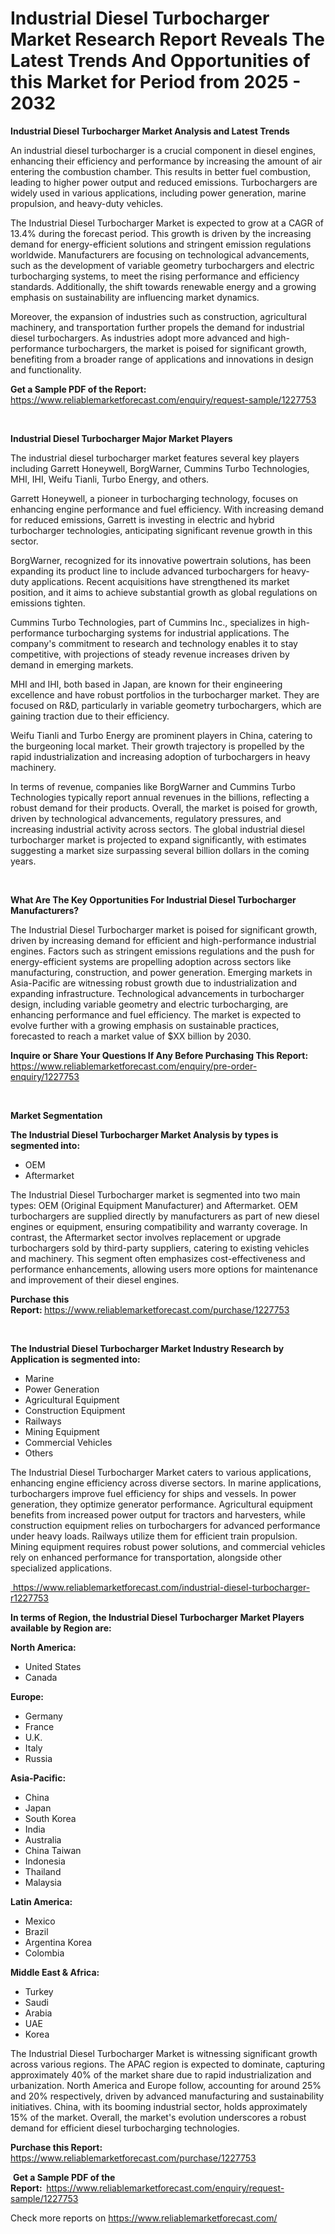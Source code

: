 <p><h1>Industrial Diesel Turbocharger Market Research Report Reveals The Latest Trends And Opportunities of this Market for Period from 2025 - 2032</h1></p><p><strong>Industrial Diesel Turbocharger Market Analysis and Latest Trends</strong></p>
<p><p>An industrial diesel turbocharger is a crucial component in diesel engines, enhancing their efficiency and performance by increasing the amount of air entering the combustion chamber. This results in better fuel combustion, leading to higher power output and reduced emissions. Turbochargers are widely used in various applications, including power generation, marine propulsion, and heavy-duty vehicles.</p><p>The Industrial Diesel Turbocharger Market is expected to grow at a CAGR of 13.4% during the forecast period. This growth is driven by the increasing demand for energy-efficient solutions and stringent emission regulations worldwide. Manufacturers are focusing on technological advancements, such as the development of variable geometry turbochargers and electric turbocharging systems, to meet the rising performance and efficiency standards. Additionally, the shift towards renewable energy and a growing emphasis on sustainability are influencing market dynamics.</p><p>Moreover, the expansion of industries such as construction, agricultural machinery, and transportation further propels the demand for industrial diesel turbochargers. As industries adopt more advanced and high-performance turbochargers, the market is poised for significant growth, benefiting from a broader range of applications and innovations in design and functionality.</p></p>
<p><strong>Get a Sample PDF of the Report:&nbsp;</strong> <a href="https://www.reliablemarketforecast.com/enquiry/request-sample/1227753?utm_campaign=2278&utm_medium=2&utm_source=Github&utm_content=ia&utm_term=27022025&utm_id=industrial-diesel-turbocharger">https://www.reliablemarketforecast.com/enquiry/request-sample/1227753</a></p>
<p>&nbsp;</p>
<p><strong>Industrial Diesel Turbocharger Major Market Players</strong></p>
<p><p>The industrial diesel turbocharger market features several key players including Garrett Honeywell, BorgWarner, Cummins Turbo Technologies, MHI, IHI, Weifu Tianli, Turbo Energy, and others. </p><p>Garrett Honeywell, a pioneer in turbocharging technology, focuses on enhancing engine performance and fuel efficiency. With increasing demand for reduced emissions, Garrett is investing in electric and hybrid turbocharger technologies, anticipating significant revenue growth in this sector.</p><p>BorgWarner, recognized for its innovative powertrain solutions, has been expanding its product line to include advanced turbochargers for heavy-duty applications. Recent acquisitions have strengthened its market position, and it aims to achieve substantial growth as global regulations on emissions tighten.</p><p>Cummins Turbo Technologies, part of Cummins Inc., specializes in high-performance turbocharging systems for industrial applications. The company's commitment to research and technology enables it to stay competitive, with projections of steady revenue increases driven by demand in emerging markets.</p><p>MHI and IHI, both based in Japan, are known for their engineering excellence and have robust portfolios in the turbocharger market. They are focused on R&D, particularly in variable geometry turbochargers, which are gaining traction due to their efficiency.</p><p>Weifu Tianli and Turbo Energy are prominent players in China, catering to the burgeoning local market. Their growth trajectory is propelled by the rapid industrialization and increasing adoption of turbochargers in heavy machinery.</p><p>In terms of revenue, companies like BorgWarner and Cummins Turbo Technologies typically report annual revenues in the billions, reflecting a robust demand for their products. Overall, the market is poised for growth, driven by technological advancements, regulatory pressures, and increasing industrial activity across sectors. The global industrial diesel turbocharger market is projected to expand significantly, with estimates suggesting a market size surpassing several billion dollars in the coming years.</p></p>
<p>&nbsp;</p>
<p><strong>What Are The Key Opportunities For Industrial Diesel Turbocharger Manufacturers?</strong></p>
<p><p>The Industrial Diesel Turbocharger market is poised for significant growth, driven by increasing demand for efficient and high-performance industrial engines. Factors such as stringent emissions regulations and the push for energy-efficient systems are propelling adoption across sectors like manufacturing, construction, and power generation. Emerging markets in Asia-Pacific are witnessing robust growth due to industrialization and expanding infrastructure. Technological advancements in turbocharger design, including variable geometry and electric turbocharging, are enhancing performance and fuel efficiency. The market is expected to evolve further with a growing emphasis on sustainable practices, forecasted to reach a market value of $XX billion by 2030.</p></p>
<p><strong>Inquire or Share Your Questions If Any Before Purchasing This Report:</strong> <a href="https://www.reliablemarketforecast.com/enquiry/pre-order-enquiry/1227753?utm_campaign=2278&utm_medium=2&utm_source=Github&utm_content=ia&utm_term=27022025&utm_id=industrial-diesel-turbocharger">https://www.reliablemarketforecast.com/enquiry/pre-order-enquiry/1227753</a></p>
<p>&nbsp;</p>
<p><strong>Market Segmentation</strong></p>
<p><strong>The Industrial Diesel Turbocharger Market Analysis by types is segmented into:</strong></p>
<p><ul><li>OEM</li><li>Aftermarket</li></ul></p>
<p><p>The Industrial Diesel Turbocharger market is segmented into two main types: OEM (Original Equipment Manufacturer) and Aftermarket. OEM turbochargers are supplied directly by manufacturers as part of new diesel engines or equipment, ensuring compatibility and warranty coverage. In contrast, the Aftermarket sector involves replacement or upgrade turbochargers sold by third-party suppliers, catering to existing vehicles and machinery. This segment often emphasizes cost-effectiveness and performance enhancements, allowing users more options for maintenance and improvement of their diesel engines.</p></p>
<p><strong>Purchase this Report:&nbsp;</strong><a href="https://www.reliablemarketforecast.com/purchase/1227753?utm_campaign=2278&utm_medium=2&utm_source=Github&utm_content=ia&utm_term=27022025&utm_id=industrial-diesel-turbocharger">https://www.reliablemarketforecast.com/purchase/1227753</a></p>
<p>&nbsp;</p>
<p><strong>The Industrial Diesel Turbocharger Market Industry Research by Application is segmented into:</strong></p>
<p><ul><li>Marine</li><li>Power Generation</li><li>Agricultural Equipment</li><li>Construction Equipment</li><li>Railways</li><li>Mining Equipment</li><li>Commercial Vehicles</li><li>Others</li></ul></p>
<p><p>The Industrial Diesel Turbocharger Market caters to various applications, enhancing engine efficiency across diverse sectors. In marine applications, turbochargers improve fuel efficiency for ships and vessels. In power generation, they optimize generator performance. Agricultural equipment benefits from increased power output for tractors and harvesters, while construction equipment relies on turbochargers for advanced performance under heavy loads. Railways utilize them for efficient train propulsion. Mining equipment requires robust power solutions, and commercial vehicles rely on enhanced performance for transportation, alongside other specialized applications.</p></p>
<p><a href="https://www.reliablemarketforecast.com/industrial-diesel-turbocharger-r1227753?utm_campaign=2278&utm_medium=2&utm_source=Github&utm_content=ia&utm_term=27022025&utm_id=industrial-diesel-turbocharger">&nbsp;https://www.reliablemarketforecast.com/industrial-diesel-turbocharger-r1227753</a></p>
<p><strong>In terms of Region, the Industrial Diesel Turbocharger Market Players available by Region are:</strong></p>
<p>
    <p> <strong> North America: </strong>
        <ul>
            <li>United States</li>
            <li>Canada</li>
        </ul>
        </p> 
    <p> <strong> Europe: </strong>
        <ul>
            <li>Germany</li>
            <li>France</li>
            <li>U.K.</li>
            <li>Italy</li>
            <li>Russia</li>
        </ul>
        </p> 
    <p> <strong> Asia-Pacific: </strong>
        <ul>
            <li>China</li>
            <li>Japan</li>
            <li>South Korea</li>
            <li>India</li>
            <li>Australia</li>
            <li>China Taiwan</li>
            <li>Indonesia</li>
            <li>Thailand</li>
            <li>Malaysia</li>
        </ul>
        </p> 
    <p> <strong> Latin America: </strong>
        <ul>
            <li>Mexico</li>
            <li>Brazil</li>
            <li>Argentina Korea</li>
            <li>Colombia</li>
        </ul>
        </p> 
    <p> <strong> Middle East & Africa: </strong>
        <ul>
            <li>Turkey</li>
            <li>Saudi</li>
            <li>Arabia</li>
            <li>UAE</li>
            <li>Korea</li>
        </ul>
    </p>
    </p>
<p><p>The Industrial Diesel Turbocharger Market is witnessing significant growth across various regions. The APAC region is expected to dominate, capturing approximately 40% of the market share due to rapid industrialization and urbanization. North America and Europe follow, accounting for around 25% and 20% respectively, driven by advanced manufacturing and sustainability initiatives. China, with its booming industrial sector, holds approximately 15% of the market. Overall, the market's evolution underscores a robust demand for efficient diesel turbocharging technologies.</p></p>
<p><strong>Purchase this Report: </strong><a href="https://www.reliablemarketforecast.com/purchase/1227753?utm_campaign=2278&utm_medium=2&utm_source=Github&utm_content=ia&utm_term=27022025&utm_id=industrial-diesel-turbocharger">https://www.reliablemarketforecast.com/purchase/1227753</a></p>
<p>&nbsp;<strong>Get a Sample PDF of the Report:&nbsp;&nbsp;</strong><a href="https://www.reliablemarketforecast.com/enquiry/request-sample/1227753?utm_campaign=2278&utm_medium=2&utm_source=Github&utm_content=ia&utm_term=27022025&utm_id=industrial-diesel-turbocharger">https://www.reliablemarketforecast.com/enquiry/request-sample/1227753</a></p>
<p><strong></strong></p>
<p>Check more reports on <a href="https://www.reliablemarketforecast.com/?utm_campaign=2278&utm_medium=2&utm_source=Github&utm_content=ia&utm_term=27022025&utm_id=industrial-diesel-turbocharger">https://www.reliablemarketforecast.com/</a></p>